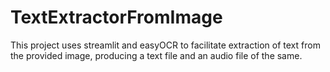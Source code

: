 # TextExtractorFromImage
This project uses streamlit and easyOCR to facilitate extraction of text from the provided image, producing a text file and an audio file of the same.

